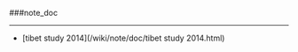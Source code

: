 ###note_doc

------

<div id=archive_catalogy>
<ul>
<li>[tibet study 2014](/wiki/note/doc/tibet study 2014.html)</li> 
</ul>
</div>
